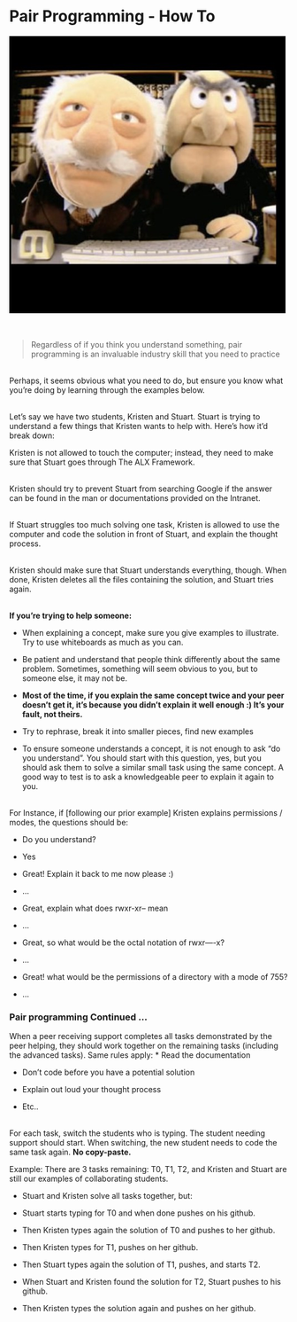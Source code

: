 # Pair Programming - How To
</h1>

<div>
  
</div>

<div class="gap formatted-content">
    <p><img src="https://github.com/TeddyO323/photos/blob/main/pair.jpeg?raw=true" alt="" style="" /></p>

<p><br/></p>

<blockquote>
<p>Regardless of if you think you understand something, pair programming is an invaluable industry skill that you need to practice</p>
</blockquote>

<p><br/>
Perhaps, it seems obvious what you need to do, but ensure you know what you&rsquo;re doing by learning through the examples below. </p>

<p><br/>
Let’s say we have two students, Kristen and Stuart. Stuart is trying to understand a few things that Kristen wants to help with. Here’s how it’d break down:</p>

<p>Kristen is not allowed to touch the computer; instead, they need to make sure that Stuart goes through The ALX Framework. </p>

<p><br/>
Kristen should try to prevent Stuart from searching Google if the answer can be found in the man or documentations provided on the Intranet.</p>

<p><br/>
If Stuart struggles too much solving one task, Kristen is allowed to use the computer and code the solution in front of Stuart, and explain the thought process. </p>

<p><br/>
Kristen should make sure that Stuart understands everything, though. When done, Kristen deletes all the files containing the solution, and Stuart tries again.</p>

<p><br/>
<strong>If you’re trying to help someone:</strong></p>

<ul>
<li><p>When explaining a concept, make sure you give examples to illustrate. Try to use whiteboards as much as you can.</p></li>
<li><p>Be patient and understand that people think differently about the same problem. Sometimes, something will seem obvious to you, but to someone else, it may not be. </p></li>
<li><p><strong>Most of the time, if you explain the same concept twice and your peer doesn’t get it, it’s because you didn’t explain it well enough :) It’s your fault, not theirs.</strong></p></li>
<li><p>Try to rephrase, break it into smaller pieces, find new examples</p></li>
<li><p>To ensure someone understands a concept, it is not enough to ask “do you understand”. You should start with this question, yes, but you should ask them to solve a similar small task using the same concept. A good way to test is to ask a knowledgeable peer to explain it again to you.</p></li>
</ul>

<p><br/>
For Instance, if [following our prior example] Kristen explains permissions / modes, the questions should be:</p>

<ul>
<li><p>Do you understand?</p></li>
<li><p>Yes</p></li>
<li><p>Great! Explain it back to me now please :)</p></li>
<li><p>…</p></li>
<li><p>Great, explain what does rwxr-xr&ndash; mean</p></li>
<li><p>…</p></li>
<li><p>Great, so what would be the octal notation of rwxr&mdash;-x?</p></li>
<li><p>…</p></li>
<li><p>Great! what would be the permissions of a directory with a mode of 755?</p></li>
<li><p>…</p></li>
</ul>

<h3>Pair programming Continued …</h3>

<p>When a peer receiving support completes all tasks demonstrated by the peer helping, they should work together on the remaining tasks (including the advanced tasks). Same rules apply:
* Read the documentation</p>

<ul>
<li><p>Don’t code before you have a potential solution</p></li>
<li><p>Explain out loud your thought process</p></li>
<li><p>Etc..</p></li>
</ul>

<p><br/>
For each task, switch the students who is typing. The student needing support should start. When switching, the new student needs to code the same task again. <strong>No copy-paste.</strong></p>

<p>Example: There are 3 tasks remaining: T0, T1, T2, and Kristen and Stuart are still our examples of collaborating students.</p>

<ul>
<li><p>Stuart and Kristen solve all tasks together, but:</p></li>
<li><p>Stuart starts typing for T0 and when done pushes on his github.</p></li>
<li><p>Then Kristen types again the solution of T0 and pushes to her github.</p></li>
<li><p>Then Kristen types for T1, pushes on her github.</p></li>
<li><p>Then Stuart types again the solution of T1, pushes, and starts T2.</p></li>
<li><p>When Stuart and Kristen found the solution for T2, Stuart pushes to his github.</p></li>
<li><p>Then Kristen types the solution again and pushes on her github.</p></li>
</ul>

</div>